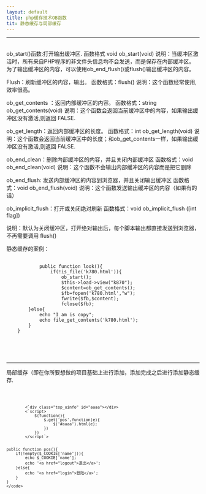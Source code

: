 ```yaml
---
layout: default
title: php缓存技术OB函数
tit: 静态缓存与局部缓存
---
```

<hr>
<br>
ob_start()函数:打开输出缓冲区.
函数格式
void ob_start(void)
说明：当缓冲区激活时，所有来自PHP程序的非文件头信息均不会发送，而是保存在内部缓冲区。为了输出缓冲区的内容，可以使用ob_end_flush()或flush()输出缓冲区的内容。

Flush：刷新缓冲区的内容，输出。
函数格式：flush()
说明：这个函数经常使用,效率很高。

ob_get_contents ：返回内部缓冲区的内容。
函数格式：string ob_get_contents(void)
说明：这个函数会返回当前缓冲区中的内容，如果输出缓冲区没有激活,则返回 FALSE.

ob_get_length：返回内部缓冲区的长度。
函数格式：int ob_get_length(void)
说明：这个函数会返回当前缓冲区中的长度；和ob_get_contents一样，如果输出缓冲区没有激活,则返回 FALSE.

ob_end_clean：删除内部缓冲区的内容，并且关闭内部缓冲区
函数格式：void ob_end_clean(void)
说明：这个函数不会输出内部缓冲区的内容而是把它删除

ob_end_flush: 发送内部缓冲区的内容到浏览器，并且关闭输出缓冲区
函数格式：void ob_end_flush(void)
说明：这个函数发送输出缓冲区的内容（如果有的话）

ob_implicit_flush：打开或关闭绝对刷新
函数格式：void ob_implicit_flush ([int flag])

说明：默认为关闭缓冲区，打开绝对输出后，每个脚本输出都直接发送到浏览器，不再需要调用 flush()


静态缓存的案例：
<br>
<pre>
    <code>
            public function look(){  
                if(!is_file('k780.html')){  
                    ob_start();  
                    $this->load->view("k870");  
                    $content=ob_get_contents();  
                    $fb=fopen('k780.html',"w");  
                    fwrite($fb,$content);  
                    fclose($fb);  
        }else{  
            echo "I am is copy";  
            echo file_get_contents('k780.html');  
        }  
    }  
    </code>
</pre>
<br><br>
<hr>
局部缓存（即在你所要想做的项目基础上进行添加，添加完成之后进行添加静态缓存.
<pre>
    <code>

            <`div class="top_uinfo" id="aaaa"></div>  
            <`script>  
                $(function(){  
                    $.get('pos',function(e){  
                        $('#aaaa').html(e);  
                    })  
                })  
            </script`>  
      
      
    public function pos(){  
        if(!empty($_COOKIE['name'])){  
            echo $_COOKIE['name'];  
            echo '<a href="logout">退出</a>';  
        }else{  
            echo '<a href="login">登陆</a>';  
        }  
    } 
    </code>
</pre>